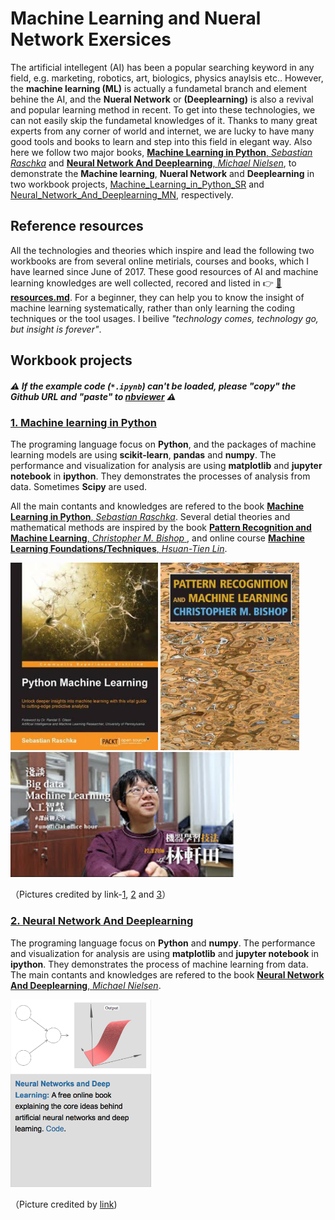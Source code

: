 # Machine Learning and Nueral Network Exersices
The artificial intellegent (AI) has been a popular searching keyword in any field, e.g. marketing, robotics, art, biologics, physics anaylsis etc.. However, the **machine learning (ML)** is actually a fundametal branch and element behine the AI, and the **Nueral Network** or **(Deeplearning)** is also a revival and popular learning method in recent. To get into these technologies, we can not easily skip the fundametal knowledges of it. Thanks to many great experts from any corner of world and internet, we are lucky to have many good tools and books to learn and step into this field in elegant way. Also here we follow two major books, [**Machine Learning in Python**, *Sebastian Raschka*](https://sebastianraschka.com/books.html) and [**Neural Network And Deeplearning**, *Michael Nielsen*](http://neuralnetworksanddeeplearning.com), to demonstrate the **Machine learning**, **Nueral Network** and **Deeplearning** in two workbook projects, [Machine_Learning_in_Python_SR](Machine_Learning_in_Python_SR) and [Neural_Network_And_Deeplearning_MN](Neural_Network_And_Deeplearning_MN), respectively.

## Reference resources
All the technologies and theories which inspire and lead the following two workbooks are from several online metirials, courses and books, which I have learned since June of 2017. These good resources of AI and machine learning knowledges are well collected, recored and listed in :point_right: [:file_folder: **resources.md**](resources.md). For a beginner, they can help you to know the insight of machine learning systematically, rather than only learning the coding techniques or the tool usages. I beilive *"technology comes, technology go, but insight is forever"*.

## Workbook projects
##### :warning: If the example code (`*.ipynb`) can't be loaded, please *"copy"* the Github URL and *"paste"* to [nbviewer](https://nbviewer.jupyter.org) :warning:

### [**1. Machine learning in Python**](Machine_Learning_in_Python_SR)
The programing language focus on **Python**, and the packages of machine learning models are using **scikit-learn**, **pandas** and **numpy**. The performance and visualization for analysis are using **matplotlib** and **jupyter notebook** in **ipython**. They demonstrates the processes of analysis from data. Sometimes **Scipy** are used.

All the main contants and knowledges are refered to the book [**Machine Learning in Python**, *Sebastian Raschka*](https://sebastianraschka.com/books.html). Several detial theories and mathematical methods are inspired by the book [**Pattern Recognition and Machine Learning**, *Christopher M. Bishop* ](https://books.google.com.tw/books/about/Pattern_Recognition_and_Machine_Learning.html?id=kTNoQgAACAAJ&source=kp_cover&redir_esc=y), and online course [**Machine Learning Foundations/Techniques**, *Hsuan-Tien Lin*](https://www.csie.ntu.edu.tw/~htlin/).

<img src="doc/Python_Machine_Learning_RS.jpeg" height="300"> <img src="doc/Pattern_Recognition_and_Machine_Learning_Bishop.jpeg"  height="300">
<img src="doc/Lin.jpg"  height="200">

（Pictures credited by link-[1](https://books.google.com.tw/books/about/Python_Machine_Learning.html?id=GOVOCwAAQBAJ&source=kp_cover&redir_esc=y), [2](https://books.google.com.tw/books/about/Pattern_Recognition_and_Machine_Learning.html?id=kTNoQgAACAAJ&source=kp_cover&redir_esc=y) and [3](https://www.youtube.com/watch?v=tDq_CSzFRYA&t=7s)）

### [**2. Neural Network And Deeplearning**](Neural_Network_And_Deeplearning_MN)

The programing language focus on **Python** and **numpy**. The performance and visualization for analysis are using **matplotlib** and **jupyter notebook** in **ipython**. They demonstrates the process of machine learning from data. The main contants and knowledges are refered to the book [**Neural Network And Deeplearning**, *Michael Nielsen*](http://neuralnetworksanddeeplearning.com).

<img src="doc/book_cover.png" height="300">

（Picture credited by [link](http://michaelnielsen.org))
